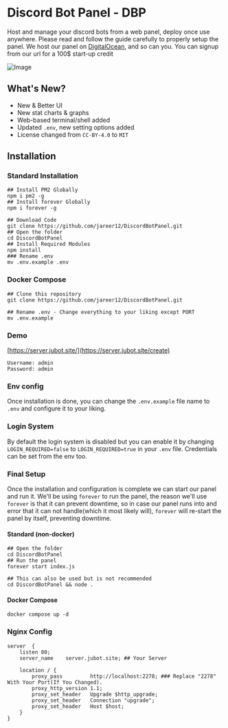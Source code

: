 # Discord Bot Panel - DBP

Host and manage your discord bots from a web panel, deploy once use anywhere. Please read and follow the guide carefully to properly setup the panel.
We host our panel on [DigitalOcean](https://www.digitalocean.com/?refcode=bcc56aadc190&utm_campaign=Referral_Invite&utm_medium=Referral_Program&utm_source=badge), and so can you. You can signup from our url for a 100$ start-up credit<br>

![Image](/preview.jpg)

## What's New?

- New & Better UI
- New stat charts & graphs
- Web-based terminal/shell added
- Updated `.env`, new setting options added
- License changed from `CC-BY-4.0` to `MIT`

## Installation

### Standard Installation

```shell
## Install PM2 Globally
npm i pm2 -g
## Install forever Globally
npm i forever -g
```

```shell
## Download Code
git clone https://github.com/jareer12/DiscordBotPanel.git
## Open the folder
cd DiscordBotPanel
## Install Required Modules
npm install
### Rename .env
mv .env.example .env
```

### Docker Compose

```shell
## Clone this repository
git clone https://github.com/jareer12/DiscordBotPanel.git

## Rename .env - Change everything to your liking except PORT
mv .env.example
```

### Demo

[https://server.jubot.site/](https://server.jubot.site/create)

```env
Username: admin
Password: admin
```

### Env config

Once installation is done, you can change the `.env.example` file name to `.env` and configure it to your liking.

### Login System

By default the login system is disabled but you can enable it by changing `LOGIN_REQUIRED=false` to `LOGIN_REQUIRED=true` in your `.env` file. Credentials can be set from the env too.

### Final Setup

Once the installation and configuration is complete we can start our panel and run it. We'll be using `forever` to run the panel, the reason we'll use `forever` is that it can prevent downtime, so in case our panel runs into and error that it can not handle(which it most likely will), `forever` will re-start the panel by itself, preventing downtime.

#### Standard (non-docker)

```shell
## Open the folder
cd DiscordBotPanel
## Run the panel
forever start index.js
```

```shell
## This can also be used but is not recommended
cd DiscordBotPanel && node .
```

#### Docker Compose

```
docker compose up -d
```

### Nginx Config

```nginx
server  {
    listen 80;
    server_name    server.jubot.site; ## Your Server

    location / {
        proxy_pass         http://localhost:2278; ### Replace "2278" With Your Port(If You Changed).
        proxy_http_version 1.1;
        proxy_set_header   Upgrade $http_upgrade;
        proxy_set_header   Connection "upgrade";
        proxy_set_header   Host $host;
    }
}
```
